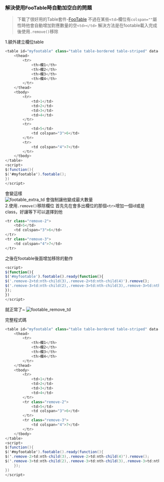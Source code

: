 ### 解決使用FooTable時自動加空白<td>的問題
>下載了很好用的Table套件-[FooTable](https://fooplugins.github.io/FooTable/index.html)
>不過在某些`<td>`欄位有`colspan=""`屬性時他會自動增加對應數量的空`<td></td>`
>解決方法是在footable載入完成後使用`.remove()`移除

1.額外建立欄位table
```c#
<table id="myfootable" class="table table-bordered table-striped" data-paging="true">
	<thead>
		<tr>
			<th>欄1</th>
			<th>欄2</th>
			<th>欄3</th>
			<th>欄4</th>
		</tr>
	</thead>
	<tbody>
		<tr>
			<td>1</td>
			<td>2</td>
			<td>3</td>
			<td>4</td>
		</tr>
		<tr>
			<td>5</td>
			<td colspan="3">6</td>
		</tr>
		<tr>
			<td colspan="4">7</td>
		</tr>
	</tbody>
</table>
<script>
$(function(){
$('#myfootable').footable();
})
</script>
```
會變這樣  
![footable_extra_td](https://github.com/abcd597/SelfNotes/blob/master/JavaScripts/footable_extra_td.png)
會強制讓他變成最大數量  
2.使用`.remove()`移除欄位
首先先在會多出欄位的那個`<tr>`增加一個id或是class，好讓等下可以選擇到他
```c#
<tr class="remove-2">
	<td>5</td>
	<td colspan="3">6</td>
</tr>
<tr class="remove-3">
	<td colspan="4">7</td>
</tr>
```
之後在footable後面增加移除的動作
```javascript
<script>
$(function(){
$('#myfootable').footable().ready(function(){
$('.remove-2>td:nth-child(3),.remove-2>td:nth-child(4)').remove();
$('.remove-3>td:nth-child(2),.remove-3>td:nth-child(3),.remove-3>td:nth-child(4)').remove();
});
})
</script>
```
就正常了~
![footable_remove_td](https://github.com/abcd597/SelfNotes/blob/master/JavaScripts/footable_remove_td.png)

完整程式碼
```c#
<table id="myfootable" class="table table-bordered table-striped" data-paging="true">
	<thead>
		<tr>
			<th>欄1</th>
			<th>欄2</th>
			<th>欄3</th>
			<th>欄4</th>
		</tr>
	</thead>
	<tbody>
		<tr>
			<td>1</td>
			<td>2</td>
			<td>3</td>
			<td>4</td>
		</tr>
		<tr class="remove-2">
			<td>5</td>
			<td colspan="3">6</td>
		</tr>
		<tr class="remove-3">
			<td colspan="4">7</td>
		</tr>
	</tbody>
</table>
<script>
$(function(){
$('#myfootable').footable().ready(function(){
$('.remove-2>td:nth-child(3),.remove-2>td:nth-child(4)').remove();
$('.remove-3>td:nth-child(2),.remove-3>td:nth-child(3),.remove-3>td:nth-child(4)').remove();
	});
})
</script>
```
